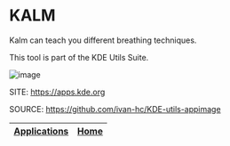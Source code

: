 # KALM

 Kalm can teach you different breathing techniques.

 This tool is part of the KDE Utils Suite.

 ![image](https://cdn.kde.org/screenshots/kalm/general.png)

 SITE: https://apps.kde.org

 SOURCE: https://github.com/ivan-hc/KDE-utils-appimage

 | [Applications](https://portable-linux-apps.github.io/apps.html) | [Home](https://portable-linux-apps.github.io)
 | --- | --- |
